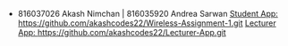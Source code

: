 * 816037026 Akash Nimchan | 816035920 Andrea Sarwan
  [Student App: ]()https://github.com/akashcodes22/Wireless-Assignment-1.git
  [Lecturer App: ]()https://github.com/akashcodes22/Lecturer-App.git
